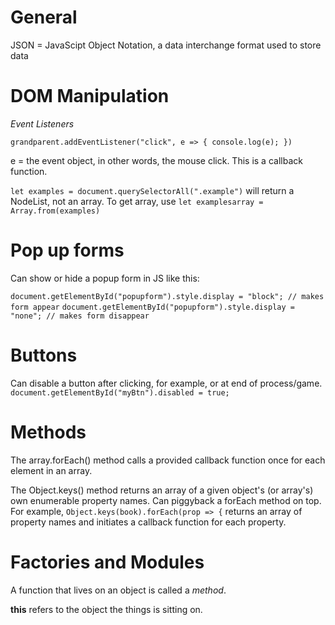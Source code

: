 # General

JSON = JavaScipt Object Notation, a data interchange format used to store data


# DOM Manipulation

*Event Listeners*

`grandparent.addEventListener("click", e => {
    console.log(e);
})`

e = the event object, in other words, the mouse click. This is a callback function.

`let examples = document.querySelectorAll(".example")` will return a NodeList, not an array.
To get array, use `let examplesarray = Array.from(examples)`


# Pop up forms

Can show or hide a popup form in JS like this:

`document.getElementById("popupform").style.display = "block"; // makes form appear`
`document.getElementById("popupform").style.display = "none"; // makes form disappear`

# Buttons

Can disable a button after clicking, for example, or at end of process/game.
`document.getElementById("myBtn").disabled = true;`

# Methods

The array.forEach() method calls a provided callback function once for each element in an array.

The Object.keys() method returns an array of a given object's (or array's) own enumerable property names.
Can piggyback a forEach method on top. For example, `Object.keys(book).forEach(prop => {` 
returns an array of property names and initiates a callback function for each property.

# Factories and Modules

A function that lives on an object is called a *method*.

**this** refers to the object the things is sitting on.
